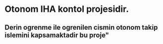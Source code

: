 # Otonom IHA kontol projesidir.
## Derin ogrenme ile ogrenilen cismin otonom takip islemini kapsamaktadir bu proje"

